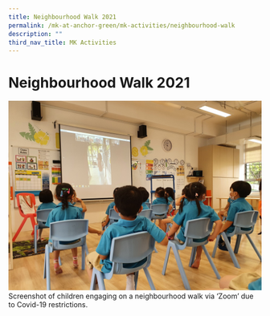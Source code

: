 ```yaml
---
title: Neighbourhood Walk 2021
permalink: /mk-at-anchor-green/mk-activities/neighbourhood-walk
description: ""
third_nav_title: MK Activities
---
```

# Neighbourhood Walk 2021

![Screenshot of children engaging on a neighbourhood walk via ‘Zoom’ due to Covid-19 restrictions.](/images/nw1.jpg)
Screenshot of children engaging on a neighbourhood walk via ‘Zoom’ due to Covid-19 restrictions.